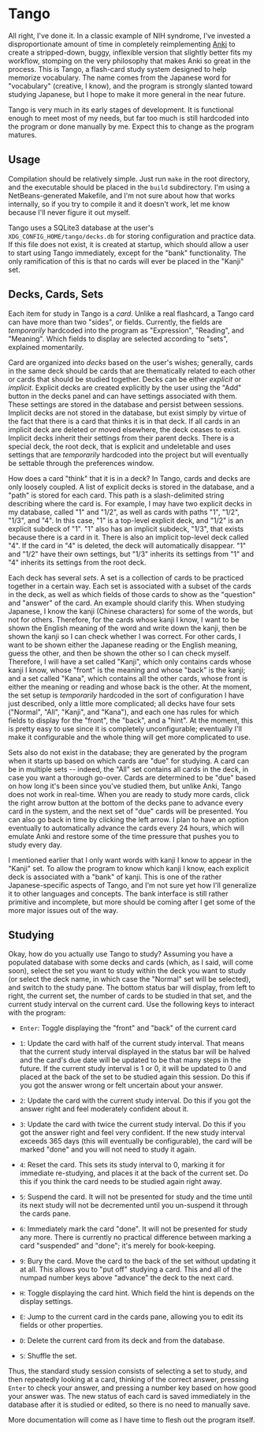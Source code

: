 Tango
=====

All right, I've done it.  In a classic example of NIH syndrome, I've invested a disproportionate amount of time in completely
reimplementing [Anki](http://ankisrs.net/) to create a stripped-down, buggy, inflexible version that slightly better fits my
workflow, stomping on the very philosophy that makes Anki so great in the process.  This is Tango, a flash-card study system
designed to help memorize vocabulary.  The name comes from the Japanese word for "vocabulary" (creative, I know), and the program is
strongly slanted toward studying Japanese, but I hope to make it more general in the near future.

Tango is very much in its early stages of development.  It is functional enough to meet most of my needs, but far too much is still
hardcoded into the program or done manually by me.  Expect this to change as the program matures.

Usage
-----

Compilation should be relatively simple.  Just run `make` in the root directory, and the executable should be placed in the `build`
subdirectory.  I'm using a NetBeans-generated Makefile, and I'm not sure about how that works internally, so if you try to compile
it and it doesn't work, let me know because I'll never figure it out myself.

Tango uses a SQLite3 database at the user's `XDG_CONFIG_HOME/tango/decks.db` for storing configuration and practice data.  If this
file does not exist, it is created at startup, which should allow a user to start using Tango immediately, except for the "bank"
functionality.  The only ramification of this is that no cards will ever be placed in the "Kanji" set.

Decks, Cards, Sets
------------------

Each item for study in Tango is a *card*.  Unlike a real flashcard, a Tango card can have more than two "sides", or fields.
Currently, the fields are *temporarily* hardcoded into the program as "Expression", "Reading", and "Meaning".  Which fields to
display are selected according to "sets", explained momentarily.

Card are organized into *decks* based on the user's wishes; generally, cards in the same deck should be cards that are thematically
related to each other or cards that should be studied together.  Decks can be either *explicit* or *implicit*.  Explicit decks are
created explicitly by the user using the "Add" button in the decks panel and can have settings associated with them.  These settings
are stored in the database and persist between sessions.  Implicit decks are not stored in the database, but exist simply by virtue
of the fact that there is a card that thinks it is in that deck.  If all cards in an implicit deck are deleted or moved elsewhere,
the deck ceases to exist.  Implicit decks inherit their settings from their parent decks.  There is a special deck, the root deck,
that is explicit and undeletable and uses settings that are *temporarily* hardcoded into the project but will eventually be settable
through the preferences window.

How does a card "think" that it is in a deck?  In Tango, cards and decks are only loosely coupled.  A list of explicit decks is
stored in the database, and a "path" is stored for each card.  This path is a slash-delimited string describing where the card is.
For example, I may have two explicit decks in my database, called "1" and "1/2", as well as cards with paths "1", "1/2", "1/3", and
"4".  In this case, "1" is a top-level explicit deck, and "1/2" is an explicit subdeck of "1".  "1" also has an implicit subdeck,
"1/3", that exists because there is a card in it.  There is also an implicit top-level deck called "4".  If the card in "4" is
deleted, the deck will automatically disappear.  "1" and "1/2" have their own settings, but "1/3" inherits its settings from "1" and
"4" inherits its settings from the root deck.

Each deck has several *sets*.  A set is a collection of cards to be practiced together in a certain way.  Each set is associated
with a subset of the cards in the deck, as well as which fields of those cards to show as the "question" and "answer" of the card.
An example should clarify this.  When studying Japanese, I know the kanji (Chinese characters) for some of the words, but not for
others.  Therefore, for the cards whose kanji I know, I want to be shown the English meaning of the word and write down the kanji,
then be shown the kanji so I can check whether I was correct.  For other cards, I want to be shown either the Japanese reading or
the English meaning, guess the other, and then be shown the other so I can check myself.  Therefore, I will have a set called
"Kanji", which only contains cards whose kanji I know, whose "front" is the meaning and whose "back" is the kanji; and a set called
"Kana", which contains all the other cards, whose front is either the meaning or reading and whose back is the other.  At the
moment, the set setup is *temporarily* hardcoded in the sort of configuration I have just described, only a little more complicated;
all decks have four sets ("Normal", "All", "Kanji", and "Kana"), and each one  has rules for which fields to display for the
"front", the "back", and a "hint".  At the moment, this is pretty easy to use since it is completely unconfigurable; eventually I'll
make it configurable and the whole thing will get more complicated to use.

Sets also do not exist in the database; they are generated by the program when it starts up based on which cards are "due" for
studying.  A card can be in multiple sets -- indeed, the "All" set contains all cards in the deck, in case you want a thorough
go-over.  Cards are determined to be "due" based on how long it's been since you've studied them, but unlike Anki, Tango does not
work in real-time.  When you are ready to study more cards, click the right arrow button at the bottom of the decks pane to advance
every card in the system, and the next set of "due" cards will be presented.  You can also go back in time by clicking the left
arrow.  I plan to have an option eventually to automatically advance the cards every 24 hours, which will emulate Anki and restore
some of the time pressure that pushes you to study every day.

I mentioned earlier that I only want words with kanji I know to appear in the "Kanji" set.  To allow the program to know which kanji
I know, each explicit deck is associated with a "bank" of kanji.  This is one of the rather Japanese-specific aspects of Tango, and
I'm not sure yet how I'll generalize it to other languages and concepts.  The bank interface is still rather primitive and
incomplete, but more should be coming after I get some of the more major issues out of the way.

Studying
--------

Okay, how do you actually use Tango to study?  Assuming you have a populated database with some decks and cards (which, as I said,
will come soon), select the set you want to study within the deck you want to study (or select the deck name, in which case the
"Normal" set will be selected), and switch to the study pane.  The bottom status bar will display, from left to right, the current
set, the number of cards to be studied in that set, and the current study interval on the current card.  Use the following keys to
interact with the program:

  - `Enter`: Toggle displaying the "front" and "back" of the current card

  - `1`: Update the card with half of the current study interval.  That means that the current study interval displayed in the
    status bar will be halved and the card's due date will be updated to be that many steps in the future.  If the current study
    interval is 1 or 0, it will be updated to 0 and placed at the back of the set to be studied again this session.  Do this if you
    got the answer wrong or felt uncertain about your answer.

  - `2`: Update the card with the current study interval.  Do this if you got the answer right and feel moderately confident about
    it.

  - `3`: Update the card with twice the current study interval.  Do this if you got the answer right and feel very confident.  If
    the new study interval exceeds 365 days (this will eventually be configurable), the card will be marked "done" and you will not
    need to study it again.

  - `4`: Reset the card.  This sets its study interval to 0, marking it for immediate re-studying, and places it at the back of the
    current set.  Do this if you think the card needs to be studied again right away.

  - `5`: Suspend the card.  It will not be presented for study and the time until its next study will not be decremented until you
    un-suspend it through the cards pane.

  - `6`: Immediately mark the card "done".  It will not be presented for study any more.  There is currently no practical difference
    between marking a card "suspended" and "done"; it's merely for book-keeping.

  - `9`: Bury the card.  Move the card to the back of the set without updating it at all.  This allows you to "put off" studying a
    card.  This and all of the numpad number keys above "advance" the deck to the next card.

  - `H`: Toggle displaying the card hint.  Which field the hint is depends on the display settings.

  - `E`: Jump to the current card in the cards pane, allowing you to edit its fields or other properties.

  - `D`: Delete the current card from its deck and from the database.

  - `S`: Shuffle the set.

Thus, the standard study session consists of selecting a set to study, and then repeatedly looking at a card, thinking of the
correct answer, pressing `Enter` to check your answer, and pressing a number key based on how good your answer was.  The new status
of each card is saved immediately in the database after it is studied or edited, so there is no need to manually save.

More documentation will come as I have time to flesh out the program itself.

